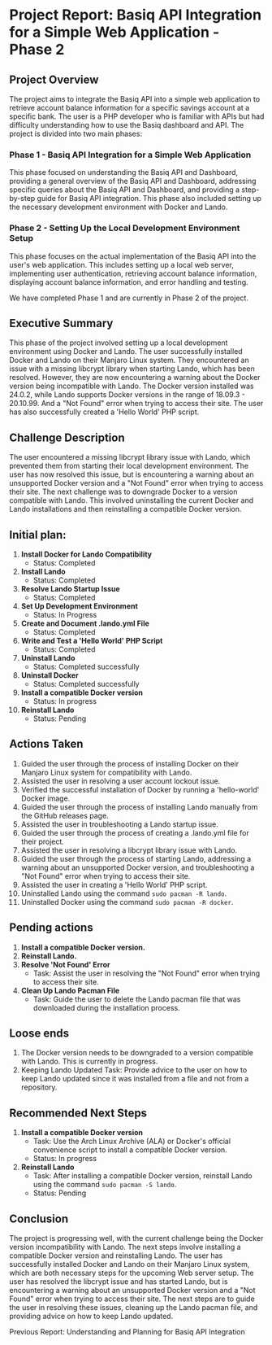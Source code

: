 # Project Report: Basiq API Integration for a Simple Web Application - Phase 2

## Project Overview

The project aims to integrate the Basiq API into a simple web application to retrieve account balance information for a specific savings account at a specific bank. The user is a PHP developer who is familiar with APIs but had difficulty understanding how to use the Basiq dashboard and API. The project is divided into two main phases:

### Phase 1 - Basiq API Integration for a Simple Web Application

This phase focused on understanding the Basiq API and Dashboard, providing a general overview of the Basiq API and Dashboard, addressing specific queries about the Basiq API and Dashboard, and providing a step-by-step guide for Basiq API integration. This phase also included setting up the necessary development environment with Docker and Lando.

### Phase 2 - Setting Up the Local Development Environment Setup

This phase focuses on the actual implementation of the Basiq API into the user's web application. This includes setting up a local web server, implementing user authentication, retrieving account balance information, displaying account balance information, and error handling and testing.

We have completed Phase 1 and are currently in Phase 2 of the project.

## Executive Summary

This phase of the project involved setting up a local development environment using Docker and Lando. The user successfully installed Docker and Lando on their Manjaro Linux system. They encountered an issue with a missing libcrypt library when starting Lando, which has been resolved. However, they are now encountering a warning about the Docker version being incompatible with Lando. The Docker version installed was 24.0.2, while Lando supports Docker versions in the range of 18.09.3 - 20.10.99. And a "Not Found" error when trying to access their site. The user has also successfully created a 'Hello World' PHP script.

## Challenge Description 

The user encountered a missing libcrypt library issue with Lando, which prevented them from starting their local development environment. The user has now resolved this issue, but is encountering a warning about an unsupported Docker version and a "Not Found" error when trying to access their site. The next challenge was to downgrade Docker to a version compatible with Lando. This involved uninstalling the current Docker and Lando installations and then reinstalling a compatible Docker version.

## Initial plan: 

1. **Install Docker for Lando Compatibility**
    - Status: Completed
2. **Install Lando**
    - Status: Completed
3. **Resolve Lando Startup Issue**
    - Status: Completed
4. **Set Up Development Environment**
    - Status: In Progress
5. **Create and Document .lando.yml File**
    - Status: Completed
6. **Write and Test a 'Hello World' PHP Script**
    - Status: Completed
7. **Uninstall Lando**
    - Status: Completed successfully
8. **Uninstall Docker**
    - Status: Completed successfully
9. **Install a compatible Docker version**
    - Status: In progress
10. **Reinstall Lando**
    - Status: Pending

## Actions Taken 

1. Guided the user through the process of installing Docker on their Manjaro Linux system for compatibility with Lando.
2. Assisted the user in resolving a user account lockout issue.
3. Verified the successful installation of Docker by running a 'hello-world' Docker image.
4. Guided the user through the process of installing Lando manually from the GitHub releases page.
5. Assisted the user in troubleshooting a Lando startup issue.
6. Guided the user through the process of creating a .lando.yml file for their project.
7. Assisted the user in resolving a libcrypt library issue with Lando.
8. Guided the user through the process of starting Lando, addressing a warning about an unsupported Docker version, and troubleshooting a "Not Found" error when trying to access their site.
9. Assisted the user in creating a 'Hello World' PHP script.
10. Uninstalled Lando using the command `sudo pacman -R lando`.
11. Uninstalled Docker using the command `sudo pacman -R docker`.

## Pending actions

1. **Install a compatible Docker version.**
2. **Reinstall Lando.**
3. **Resolve 'Not Found' Error**
    - Task: Assist the user in resolving the "Not Found" error when trying to access their site.
4. **Clean Up Lando Pacman File**
    - Task: Guide the user to delete the Lando pacman file that was downloaded during the installation process.

## Loose ends

1. The Docker version needs to be downgraded to a version compatible with Lando. This is currently in progress.
2. Keeping Lando Updated
    Task: Provide advice to the user on how to keep Lando updated since it was installed from a file and not from a repository.

## Recommended Next Steps 

1. **Install a compatible Docker version**
   - Task: Use the Arch Linux Archive (ALA) or Docker's official convenience script to install a compatible Docker version.
   - Status: In progress
2. **Reinstall Lando**
   - Task: After installing a compatible Docker version, reinstall Lando using the command `sudo pacman -S lando`.
   - Status: Pending

## Conclusion 

The project is progressing well, with the current challenge being the Docker version incompatibility with Lando. The next steps involve installing a compatible Docker version and reinstalling Lando. The user has successfully installed Docker and Lando on their Manjaro Linux system, which are both necessary steps for the upcoming Web server setup. The user has resolved the libcrypt issue and has started Lando, but is encountering a warning about an unsupported Docker version and a "Not Found" error when trying to access their site. The next steps are to guide the user in resolving these issues, cleaning up the Lando pacman file, and providing advice on how to keep Lando updated.

Previous Report: Understanding and Planning for Basiq API Integration
